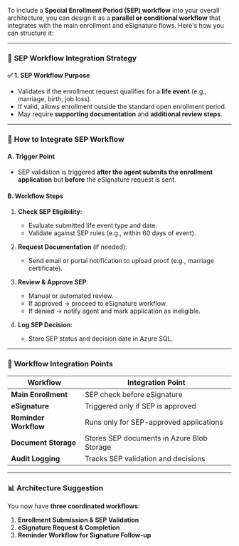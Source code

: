 To include a **Special Enrollment Period (SEP) workflow** into your overall architecture, you can design it as a **parallel or conditional workflow** that integrates with the main enrollment and eSignature flows. Here's how you can structure it:

---

### 🧩 **SEP Workflow Integration Strategy**

#### ✅ **1. SEP Workflow Purpose**
- Validates if the enrollment request qualifies for a **life event** (e.g., marriage, birth, job loss).
- If valid, allows enrollment outside the standard open enrollment period.
- May require **supporting documentation** and **additional review steps**.

---

### 🔄 **How to Integrate SEP Workflow**

#### **A. Trigger Point**
- SEP validation is triggered **after the agent submits the enrollment application** but **before** the eSignature request is sent.

#### **B. Workflow Steps**
1. **Check SEP Eligibility**:
   - Evaluate submitted life event type and date.
   - Validate against SEP rules (e.g., within 60 days of event).

2. **Request Documentation** (if needed):
   - Send email or portal notification to upload proof (e.g., marriage certificate).

3. **Review & Approve SEP**:
   - Manual or automated review.
   - If approved → proceed to eSignature workflow.
   - If denied → notify agent and mark application as ineligible.

4. **Log SEP Decision**:
   - Store SEP status and decision date in Azure SQL.

---

### 🧠 **Workflow Integration Points**

| **Workflow**         | **Integration Point** |
|----------------------|------------------------|
| **Main Enrollment**  | SEP check before eSignature |
| **eSignature**       | Triggered only if SEP is approved |
| **Reminder Workflow**| Runs only for SEP-approved applications |
| **Document Storage** | Stores SEP documents in Azure Blob Storage |
| **Audit Logging**    | Tracks SEP validation and decisions |

---

### 📊 **Architecture Suggestion**

You now have **three coordinated workflows**:

1. **Enrollment Submission & SEP Validation**
2. **eSignature Request & Completion**
3. **Reminder Workflow for Signature Follow-up**
